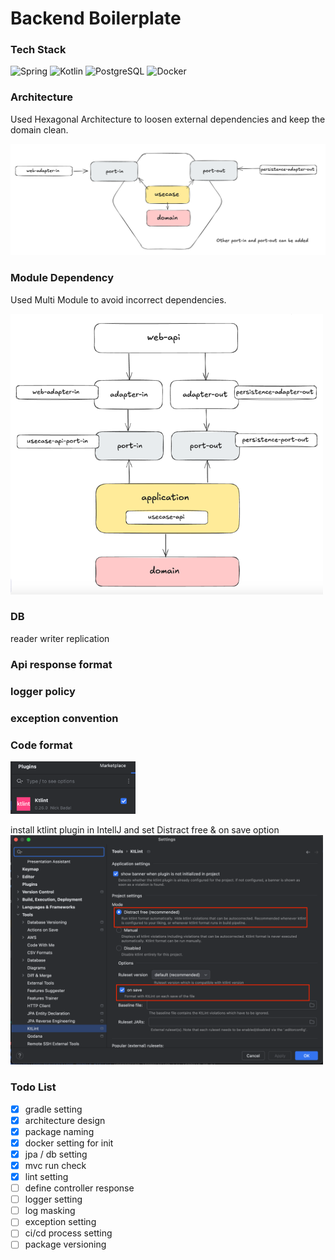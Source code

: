 # Backend Boilerplate

### Tech Stack
![Spring](https://img.shields.io/badge/Spring-6DB33F?style=flat-square&logo=Spring&logoColor=white)
![Kotlin](https://img.shields.io/badge/Kotlin-7F52FF?style=flat-square&logo=Kotlin&logoColor=white)
![PostgreSQL](https://img.shields.io/badge/PostgreSQL-4169E1?style=flat-square&logo=PostgreSQL&logoColor=white)
![Docker](https://img.shields.io/badge/Docker-2496ED?style=flat-square&logo=Docker&logoColor=white)

### Architecture
Used Hexagonal Architecture to loosen external dependencies and keep the domain clean.

<img src="hexagonal_architecture.png" width="700" alt="hexagonal architecture">


### Module Dependency
Used Multi Module to avoid incorrect dependencies.

<img src="module_dependency.png" width="500" alt="module dependency">

### DB
reader writer replication

### Api response format

### logger policy

### exception convention

### Code format
<img src="ktlint_plugin.png" width="200" alt="module dependency">

install ktlint plugin in IntellJ and set Distract free & on save option
<img src="ktlint_setting.png" width="500" alt="module dependency">

### Todo List
- [x] gradle setting
- [x] architecture design
- [x] package naming
- [x] docker setting for init
- [x] jpa / db setting
- [x] mvc run check
- [x] lint setting
- [ ] define controller response
- [ ] logger setting
- [ ] log masking
- [ ] exception setting
- [ ] ci/cd process setting
- [ ] package versioning
